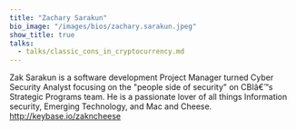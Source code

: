 ```yaml
---
title: "Zachary Sarakun"
bio_image: "/images/bios/zachary.sarakun.jpeg"
show_title: true
talks:
  - talks/classic_cons_in_cryptocurrency.md
---
```

Zak Sarakun is a software development Project Manager turned Cyber Security Analyst focusing on the "people side of security" on CBIâ€™s Strategic Programs team. He is a passionate lover of all things Information security, Emerging Technology, and Mac and Cheese. http://keybase.io/zakncheese
